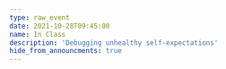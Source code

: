 ```yaml
---
type: raw_event
date: 2021-10-28T09:45:00
name: In Class
description: 'Debugging unhealthy self-expectations'
hide_from_announcments: true
---
```



